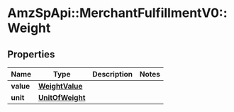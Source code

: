 # AmzSpApi::MerchantFulfillmentV0::Weight

## Properties
Name | Type | Description | Notes
------------ | ------------- | ------------- | -------------
**value** | [**WeightValue**](WeightValue.md) |  | 
**unit** | [**UnitOfWeight**](UnitOfWeight.md) |  | 

